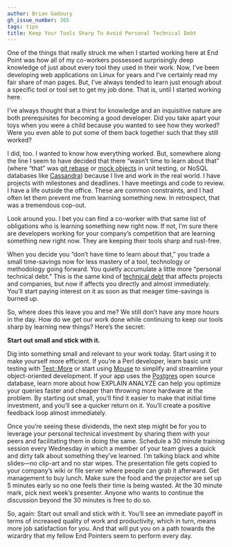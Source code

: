 ```yaml
---
author: Brian Gadoury
gh_issue_number: 365
tags: tips
title: Keep Your Tools Sharp To Avoid Personal Technical Debt
---
```




One of the things that really struck me when I started working here at End Point was how all of my co-workers possessed surprisingly deep knowledge of just about every tool they used in their work. Now, I’ve been developing web applications on Linux for years and I’ve certainly read my fair share of man pages. But, I’ve always tended to learn just enough about a specific tool or tool set to get my job done. That is, until I started working here.

I’ve always thought that a thirst for knowledge and an inquisitive nature are both prerequisites for becoming a good developer. Did you take apart your toys when you were a child because you wanted to see how they worked? Were you even able to put some of them back together such that they still worked?

I did, too. I wanted to know how everything worked. But, somewhere along the line I seem to have decided that there “wasn’t time to learn about that” (where “that” was [git rebase](https://mirrors.edge.kernel.org/pub/software/scm/git/docs/git-rebase.html) or [mock objects](https://metacpan.org/pod/Test::MockObject) in unit testing, or NoSQL databases like [Cassandra](https://cassandra.apache.org/)) because I live and work in the real world. I have projects with milestones and deadlines. I have meetings and code to review. I have a life outside the office. These are common constraints, and I had often let them prevent me from learning something new. In retrospect, that was a tremendous cop-out.

Look around you. I bet you can find a co-worker with that same list of obligations who is learning something new right now. If not, I’m sure there are developers working for your company’s competition that are learning something new right now. They are keeping their tools sharp and rust-free.

When you decide you “don’t have time to learn about that,” you trade a small time-savings now for less mastery of a tool, technology or methodology going forward. You quietly accumulate a little more “personal technical debt.” This is the same kind of [technical debt](https://www.martinfowler.com/bliki/TechnicalDebt.html) that affects projects and companies, but now if affects you directly and almost immediately. You’ll start paying interest on it as soon as that meager time-savings is burned up.

So, where does this leave you and me? We still don’t have any more hours in the day. How do we get our work done while continuing to keep our tools sharp by learning new things? Here’s the secret:

**Start out small and stick with it.**

Dig into something small and relevant to your work today. Start using it to make yourself more efficient. If you’re a Perl developer, learn basic unit testing with [Test::More](https://metacpan.org/pod/Test::More) or start using [Mouse](https://metacpan.org/pod/Mouse) to simplify and streamline your object-oriented development. If your app uses the [Postgres](https://www.postgresql.org/) open source database, learn more about how EXPLAIN ANALYZE can help you optimize your queries faster and cheaper than throwing more hardware at the problem. By starting out small, you’ll find it easier to make that initial time investment, and you’ll see a quicker return on it. You’ll create a positive feedback loop almost immediately.

Once you’re seeing these dividends, the next step might be for you to leverage your personal technical investment by sharing them with your peers and facilitating them in doing the same. Schedule a 30 minute training session every Wednesday in which a member of your team gives a quick and dirty talk about something they’ve learned. I’m talking black and white slides—​no clip-art and no star wipes. The presentation file gets copied to your company’s wiki or file server where people can grab it afterward. Get management to buy lunch. Make sure the food and the projector are set up 5 minutes early so no one feels their time is being wasted. At the 30 minute mark, pick next week’s presenter. Anyone who wants to continue the discussion beyond the 30 minutes is free to do so.

So, again: Start out small and stick with it. You’ll see an immediate payoff in terms of increased quality of work and productivity, which in turn, means more job satisfaction for you. And that will put you on a path towards the wizardry that my fellow End Pointers seem to perform
every day.



